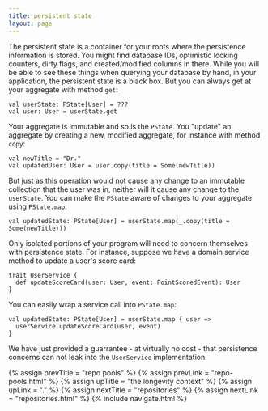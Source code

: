 ```yaml
---
title: persistent state
layout: page
---
```


The persistent state is a container for your roots where the
persistence information is stored. You might find database IDs,
optimistic locking counters, dirty flags, and created/modified columns
in there. While you will be able to see these things when querying
your database by hand, in your application, the persistent state is a
black box. But you can always get at your aggregate with method `get`:

    val userState: PState[User] = ???
    val user: User = userState.get

Your aggregate is immutable and so is the `PState`. You "update" an
aggregate by creating a new, modified aggregate, for instance with
method `copy`:

    val newTitle = "Dr."
    val updatedUser: User = user.copy(title = Some(newTitle))

But just as this operation would not cause any change to an immutable
collection that the user was in, neither will it cause any change to
the `userState`. You can make the `PState` aware of changes to your
aggregate using `PState.map`:

    val updatedState: PState[User] = userState.map(_.copy(title = Some(newTitle)))

Only isolated portions of your program will need to concern themselves
with persistence state. For instance, suppose we have a domain service
method to update a user's score card:

    trait UserService {
      def updateScoreCard(user: User, event: PointScoredEvent): User
    }

You can easily wrap a service call into `PState.map`:

    val updatedState: PState[User] = userState.map { user =>
      userService.updateScoreCard(user, event)
    }

We have just provided a guarrantee - at virtually no cost - that
persistence concerns can not leak into the `UserService`
implementation.

{% assign prevTitle = "repo pools" %}
{% assign prevLink = "repo-pools.html" %}
{% assign upTitle = "the longevity context" %}
{% assign upLink = "." %}
{% assign nextTitle = "repositories" %}
{% assign nextLink = "repositories.html" %}
{% include navigate.html %}
